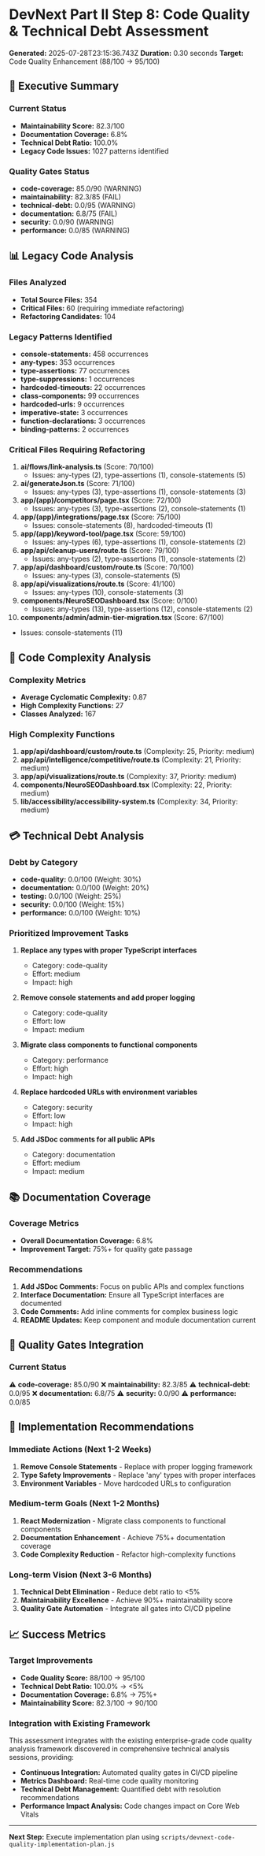 # DevNext Part II Step 8: Code Quality & Technical Debt Assessment

**Generated:** 2025-07-28T23:15:36.743Z
**Duration:** 0.30 seconds
**Target:** Code Quality Enhancement (88/100 → 95/100)

## 🎯 Executive Summary

### Current Status
- **Maintainability Score:** 82.3/100
- **Documentation Coverage:** 6.8%
- **Technical Debt Ratio:** 100.0%
- **Legacy Code Issues:** 1027 patterns identified

### Quality Gates Status
- **code-coverage:** 85.0/90 (WARNING)
- **maintainability:** 82.3/85 (FAIL)
- **technical-debt:** 0.0/95 (WARNING)
- **documentation:** 6.8/75 (FAIL)
- **security:** 0.0/90 (WARNING)
- **performance:** 0.0/85 (WARNING)

## 📊 Legacy Code Analysis

### Files Analyzed
- **Total Source Files:** 354
- **Critical Files:** 60 (requiring immediate refactoring)
- **Refactoring Candidates:** 104

### Legacy Patterns Identified
- **console-statements:** 458 occurrences
- **any-types:** 353 occurrences
- **type-assertions:** 77 occurrences
- **type-suppressions:** 1 occurrences
- **hardcoded-timeouts:** 22 occurrences
- **class-components:** 99 occurrences
- **hardcoded-urls:** 9 occurrences
- **imperative-state:** 3 occurrences
- **function-declarations:** 3 occurrences
- **binding-patterns:** 2 occurrences

### Critical Files Requiring Refactoring
1. **ai/flows/link-analysis.ts** (Score: 70/100)
   - Issues: any-types (2), type-assertions (1), console-statements (5)
2. **ai/generateJson.ts** (Score: 71/100)
   - Issues: any-types (3), type-assertions (1), console-statements (3)
3. **app/(app)/competitors/page.tsx** (Score: 72/100)
   - Issues: any-types (3), type-assertions (2), console-statements (1)
4. **app/(app)/integrations/page.tsx** (Score: 75/100)
   - Issues: console-statements (8), hardcoded-timeouts (1)
5. **app/(app)/keyword-tool/page.tsx** (Score: 59/100)
   - Issues: any-types (6), type-assertions (1), console-statements (2)
6. **app/api/cleanup-users/route.ts** (Score: 79/100)
   - Issues: any-types (2), type-assertions (1), console-statements (2)
7. **app/api/dashboard/custom/route.ts** (Score: 70/100)
   - Issues: any-types (3), console-statements (5)
8. **app/api/visualizations/route.ts** (Score: 41/100)
   - Issues: any-types (10), console-statements (3)
9. **components/NeuroSEODashboard.tsx** (Score: 0/100)
   - Issues: any-types (13), type-assertions (12), console-statements (2)
10. **components/admin/admin-tier-migration.tsx** (Score: 67/100)
   - Issues: console-statements (11)

## 🔧 Code Complexity Analysis

### Complexity Metrics
- **Average Cyclomatic Complexity:** 0.87
- **High Complexity Functions:** 27
- **Classes Analyzed:** 167

### High Complexity Functions
1. **app/api/dashboard/custom/route.ts** (Complexity: 25, Priority: medium)
2. **app/api/intelligence/competitive/route.ts** (Complexity: 21, Priority: medium)
3. **app/api/visualizations/route.ts** (Complexity: 37, Priority: medium)
4. **components/NeuroSEODashboard.tsx** (Complexity: 22, Priority: medium)
5. **lib/accessibility/accessibility-system.ts** (Complexity: 34, Priority: medium)

## 💳 Technical Debt Analysis

### Debt by Category
- **code-quality:** 0.0/100 (Weight: 30%)
- **documentation:** 0.0/100 (Weight: 20%)
- **testing:** 0.0/100 (Weight: 25%)
- **security:** 0.0/100 (Weight: 15%)
- **performance:** 0.0/100 (Weight: 10%)

### Prioritized Improvement Tasks
1. **Replace any types with proper TypeScript interfaces**
   - Category: code-quality
   - Effort: medium
   - Impact: high

2. **Remove console statements and add proper logging**
   - Category: code-quality
   - Effort: low
   - Impact: medium

3. **Migrate class components to functional components**
   - Category: performance
   - Effort: high
   - Impact: high

4. **Replace hardcoded URLs with environment variables**
   - Category: security
   - Effort: low
   - Impact: high

5. **Add JSDoc comments for all public APIs**
   - Category: documentation
   - Effort: medium
   - Impact: medium

## 📚 Documentation Coverage

### Coverage Metrics
- **Overall Documentation Coverage:** 6.8%
- **Improvement Target:** 75%+ for quality gate passage

### Recommendations
1. **Add JSDoc Comments:** Focus on public APIs and complex functions
2. **Interface Documentation:** Ensure all TypeScript interfaces are documented
3. **Code Comments:** Add inline comments for complex business logic
4. **README Updates:** Keep component and module documentation current

## 🚪 Quality Gates Integration

### Current Status
⚠️ **code-coverage:** 85.0/90
❌ **maintainability:** 82.3/85
⚠️ **technical-debt:** 0.0/95
❌ **documentation:** 6.8/75
⚠️ **security:** 0.0/90
⚠️ **performance:** 0.0/85

## 🎯 Implementation Recommendations

### Immediate Actions (Next 1-2 Weeks)
1. **Remove Console Statements** - Replace with proper logging framework
2. **Type Safety Improvements** - Replace 'any' types with proper interfaces
3. **Environment Variables** - Move hardcoded URLs to configuration

### Medium-term Goals (Next 1-2 Months)
1. **React Modernization** - Migrate class components to functional components
2. **Documentation Enhancement** - Achieve 75%+ documentation coverage
3. **Code Complexity Reduction** - Refactor high-complexity functions

### Long-term Vision (Next 3-6 Months)
1. **Technical Debt Elimination** - Reduce debt ratio to <5%
2. **Maintainability Excellence** - Achieve 90%+ maintainability score
3. **Quality Gate Automation** - Integrate all gates into CI/CD pipeline

## 📈 Success Metrics

### Target Improvements
- **Code Quality Score:** 88/100 → 95/100
- **Technical Debt Ratio:** 100.0% → <5%
- **Documentation Coverage:** 6.8% → 75%+
- **Maintainability Score:** 82.3/100 → 90/100

### Integration with Existing Framework
This assessment integrates with the existing enterprise-grade code quality analysis framework discovered in comprehensive technical analysis sessions, providing:
- **Continuous Integration:** Automated quality gates in CI/CD pipeline
- **Metrics Dashboard:** Real-time code quality monitoring
- **Technical Debt Management:** Quantified debt with resolution recommendations
- **Performance Impact Analysis:** Code changes impact on Core Web Vitals

---

**Next Step:** Execute implementation plan using `scripts/devnext-code-quality-implementation-plan.js`
